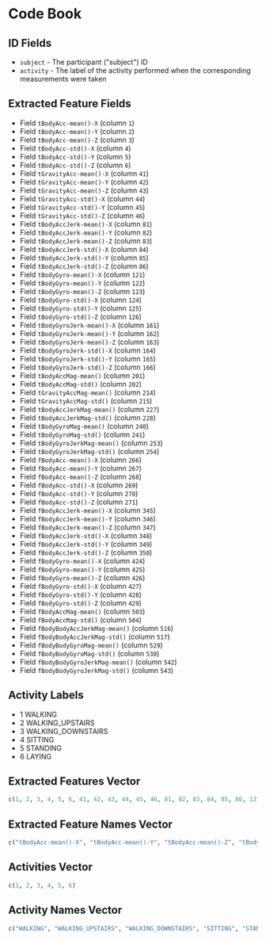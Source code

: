 # Code Book

## ID Fields

* `subject` - The participant ("subject") ID
* `activity` - The label of the activity performed when the corresponding measurements were taken

## Extracted Feature Fields

* Field `tBodyAcc-mean()-X` (column `1`)
* Field `tBodyAcc-mean()-Y` (column `2`)
* Field `tBodyAcc-mean()-Z` (column `3`)
* Field `tBodyAcc-std()-X` (column `4`)
* Field `tBodyAcc-std()-Y` (column `5`)
* Field `tBodyAcc-std()-Z` (column `6`)
* Field `tGravityAcc-mean()-X` (column `41`)
* Field `tGravityAcc-mean()-Y` (column `42`)
* Field `tGravityAcc-mean()-Z` (column `43`)
* Field `tGravityAcc-std()-X` (column `44`)
* Field `tGravityAcc-std()-Y` (column `45`)
* Field `tGravityAcc-std()-Z` (column `46`)
* Field `tBodyAccJerk-mean()-X` (column `81`)
* Field `tBodyAccJerk-mean()-Y` (column `82`)
* Field `tBodyAccJerk-mean()-Z` (column `83`)
* Field `tBodyAccJerk-std()-X` (column `84`)
* Field `tBodyAccJerk-std()-Y` (column `85`)
* Field `tBodyAccJerk-std()-Z` (column `86`)
* Field `tBodyGyro-mean()-X` (column `121`)
* Field `tBodyGyro-mean()-Y` (column `122`)
* Field `tBodyGyro-mean()-Z` (column `123`)
* Field `tBodyGyro-std()-X` (column `124`)
* Field `tBodyGyro-std()-Y` (column `125`)
* Field `tBodyGyro-std()-Z` (column `126`)
* Field `tBodyGyroJerk-mean()-X` (column `161`)
* Field `tBodyGyroJerk-mean()-Y` (column `162`)
* Field `tBodyGyroJerk-mean()-Z` (column `163`)
* Field `tBodyGyroJerk-std()-X` (column `164`)
* Field `tBodyGyroJerk-std()-Y` (column `165`)
* Field `tBodyGyroJerk-std()-Z` (column `166`)
* Field `tBodyAccMag-mean()` (column `201`)
* Field `tBodyAccMag-std()` (column `202`)
* Field `tGravityAccMag-mean()` (column `214`)
* Field `tGravityAccMag-std()` (column `215`)
* Field `tBodyAccJerkMag-mean()` (column `227`)
* Field `tBodyAccJerkMag-std()` (column `228`)
* Field `tBodyGyroMag-mean()` (column `240`)
* Field `tBodyGyroMag-std()` (column `241`)
* Field `tBodyGyroJerkMag-mean()` (column `253`)
* Field `tBodyGyroJerkMag-std()` (column `254`)
* Field `fBodyAcc-mean()-X` (column `266`)
* Field `fBodyAcc-mean()-Y` (column `267`)
* Field `fBodyAcc-mean()-Z` (column `268`)
* Field `fBodyAcc-std()-X` (column `269`)
* Field `fBodyAcc-std()-Y` (column `270`)
* Field `fBodyAcc-std()-Z` (column `271`)
* Field `fBodyAccJerk-mean()-X` (column `345`)
* Field `fBodyAccJerk-mean()-Y` (column `346`)
* Field `fBodyAccJerk-mean()-Z` (column `347`)
* Field `fBodyAccJerk-std()-X` (column `348`)
* Field `fBodyAccJerk-std()-Y` (column `349`)
* Field `fBodyAccJerk-std()-Z` (column `350`)
* Field `fBodyGyro-mean()-X` (column `424`)
* Field `fBodyGyro-mean()-Y` (column `425`)
* Field `fBodyGyro-mean()-Z` (column `426`)
* Field `fBodyGyro-std()-X` (column `427`)
* Field `fBodyGyro-std()-Y` (column `428`)
* Field `fBodyGyro-std()-Z` (column `429`)
* Field `fBodyAccMag-mean()` (column `503`)
* Field `fBodyAccMag-std()` (column `504`)
* Field `fBodyBodyAccJerkMag-mean()` (column `516`)
* Field `fBodyBodyAccJerkMag-std()` (column `517`)
* Field `fBodyBodyGyroMag-mean()` (column `529`)
* Field `fBodyBodyGyroMag-std()` (column `530`)
* Field `fBodyBodyGyroJerkMag-mean()` (column `542`)
* Field `fBodyBodyGyroJerkMag-std()` (column `543`)

## Activity Labels

* 1 WALKING
* 2 WALKING_UPSTAIRS
* 3 WALKING_DOWNSTAIRS
* 4 SITTING
* 5 STANDING
* 6 LAYING

## Extracted Features Vector

```r
c(1, 2, 3, 4, 5, 6, 41, 42, 43, 44, 45, 46, 81, 82, 83, 84, 85, 86, 121, 122, 123, 124, 125, 126, 161, 162, 163, 164, 165, 166, 201, 202, 214, 215, 227, 228, 240, 241, 253, 254, 266, 267, 268, 269, 270, 271, 345, 346, 347, 348, 349, 350, 424, 425, 426, 427, 428, 429, 503, 504, 516, 517, 529, 530, 542, 543)
```

## Extracted Feature Names Vector

```r
c("tBodyAcc-mean()-X", "tBodyAcc-mean()-Y", "tBodyAcc-mean()-Z", "tBodyAcc-std()-X", "tBodyAcc-std()-Y", "tBodyAcc-std()-Z", "tGravityAcc-mean()-X", "tGravityAcc-mean()-Y", "tGravityAcc-mean()-Z", "tGravityAcc-std()-X", "tGravityAcc-std()-Y", "tGravityAcc-std()-Z", "tBodyAccJerk-mean()-X", "tBodyAccJerk-mean()-Y", "tBodyAccJerk-mean()-Z", "tBodyAccJerk-std()-X", "tBodyAccJerk-std()-Y", "tBodyAccJerk-std()-Z", "tBodyGyro-mean()-X", "tBodyGyro-mean()-Y", "tBodyGyro-mean()-Z", "tBodyGyro-std()-X", "tBodyGyro-std()-Y", "tBodyGyro-std()-Z", "tBodyGyroJerk-mean()-X", "tBodyGyroJerk-mean()-Y", "tBodyGyroJerk-mean()-Z", "tBodyGyroJerk-std()-X", "tBodyGyroJerk-std()-Y", "tBodyGyroJerk-std()-Z", "tBodyAccMag-mean()", "tBodyAccMag-std()", "tGravityAccMag-mean()", "tGravityAccMag-std()", "tBodyAccJerkMag-mean()", "tBodyAccJerkMag-std()", "tBodyGyroMag-mean()", "tBodyGyroMag-std()", "tBodyGyroJerkMag-mean()", "tBodyGyroJerkMag-std()", "fBodyAcc-mean()-X", "fBodyAcc-mean()-Y", "fBodyAcc-mean()-Z", "fBodyAcc-std()-X", "fBodyAcc-std()-Y", "fBodyAcc-std()-Z", "fBodyAccJerk-mean()-X", "fBodyAccJerk-mean()-Y", "fBodyAccJerk-mean()-Z", "fBodyAccJerk-std()-X", "fBodyAccJerk-std()-Y", "fBodyAccJerk-std()-Z", "fBodyGyro-mean()-X", "fBodyGyro-mean()-Y", "fBodyGyro-mean()-Z", "fBodyGyro-std()-X", "fBodyGyro-std()-Y", "fBodyGyro-std()-Z", "fBodyAccMag-mean()", "fBodyAccMag-std()", "fBodyBodyAccJerkMag-mean()", "fBodyBodyAccJerkMag-std()", "fBodyBodyGyroMag-mean()", "fBodyBodyGyroMag-std()", "fBodyBodyGyroJerkMag-mean()", "fBodyBodyGyroJerkMag-std()")
```

## Activities Vector

```r
c(1, 2, 3, 4, 5, 6)
```

## Activity Names Vector

```r
c("WALKING", "WALKING_UPSTAIRS", "WALKING_DOWNSTAIRS", "SITTING", "STANDING", "LAYING")
```
